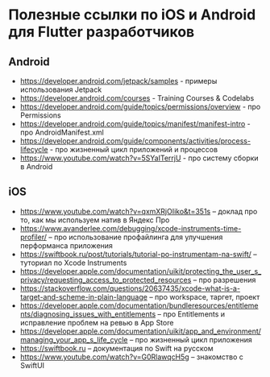 # Полезные ссылки по iOS и Android для Flutter разработчиков 
## Android
- https://developer.android.com/jetpack/samples - примеры использования Jetpack
- https://developer.android.com/courses - Training Courses & Codelabs
- https://developer.android.com/guide/topics/permissions/overview - про Permissions
- https://developer.android.com/guide/topics/manifest/manifest-intro - про AndroidManifest.xml
- https://developer.android.com/guide/components/activities/process-lifecycle - про жизненный цикл приложений и процессов
- https://www.youtube.com/watch?v=5SYaITerrjU - про систему сборки в Android
## iOS
- https://www.youtube.com/watch?v=qxmXRjOIiko&t=351s – доклад про то, как мы используем натив в Яндекс Про
- https://www.avanderlee.com/debugging/xcode-instruments-time-profiler/ – про использование профайлинга для улучшения перформанса приложения 
- https://swiftbook.ru/post/tutorials/tutorial-po-instrumentam-na-swift/ – туториал по Xcode Instruments
- https://developer.apple.com/documentation/uikit/protecting_the_user_s_privacy/requesting_access_to_protected_resources – про разрешения 
- https://stackoverflow.com/questions/20637435/xcode-what-is-a-target-and-scheme-in-plain-language – про workspace, таргет, проект
- https://developer.apple.com/documentation/bundleresources/entitlements/diagnosing_issues_with_entitlements – про Entitlements и исправление проблем на ревью в App Store
- https://developer.apple.com/documentation/uikit/app_and_environment/managing_your_app_s_life_cycle – про жизненный цикл приложения
- https://swiftbook.ru – документация по Swift на русском
- https://www.youtube.com/watch?v=G0RlawqcH5g – знакомство с SwiftUI
